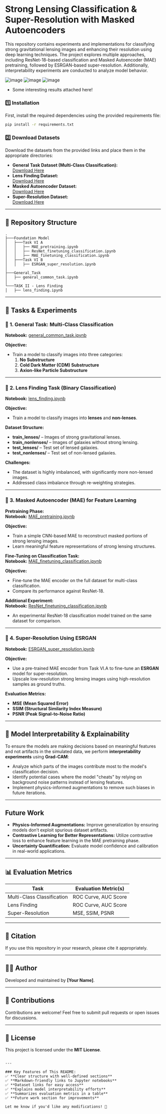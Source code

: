 # Strong Lensing Classification & Super-Resolution with Masked Autoencoders  

This repository contains experiments and implementations for classifying strong gravitational lensing images and enhancing their resolution using deep learning techniques. The project explores multiple approaches, including ResNet-18-based classification and Masked Autoencoder (MAE) pretraining, followed by ESRGAN-based super-resolution. Additionally, interpretability experiments are conducted to analyze model behavior.

![image](https://github.com/user-attachments/assets/efe2e73b-9755-4ff1-8e24-ff777d7ff5dc)
![image](https://github.com/user-attachments/assets/7d65af60-46a8-4977-b5ac-97de2ac45667)
![image](https://github.com/user-attachments/assets/5fcfb040-fe6f-4cc2-9611-7efde923f1b4)

- Some interesting results attached here!

### 1️⃣ Installation  

First, install the required dependencies using the provided requirements file:  

```bash
pip install -r requirements.txt
```

### 2️⃣ Download Datasets  

Download the datasets from the provided links and place them in the appropriate directories:  

- **General Task Dataset (Multi-Class Classification):**  
  [Download Here](https://drive.google.com/file/d/1doUhVoq1-c9pamZVLpvjW1YRDMkKO1Q5/view?usp=drive_link)  
- **Lens Finding Dataset:**  
  [Download Here](https://drive.google.com/file/d/1doUhVoq1-c9pamZVLpvjW1YRDMkKO1Q5/view?usp=drive_link)  
- **Masked Autoencoder Dataset:**  
  [Download Here](https://drive.google.com/file/d/1znqUeFzYz-DeAE3dYXD17qoMPK82Whji/view?usp=sharing)  
- **Super-Resolution Dataset:**  
  [Download Here](https://drive.google.com/file/d/1uJmDZw649XS-r-dYs9WD-OPwF_TIroVw/view?usp=sharing)  

---

## 📂 Repository Structure  

```
.
├───Foundation Model
│   ├───Task VI A
│   │   ├── MAE_pretraining.ipynb
│   │   ├── ResNet_finetuning_classification.ipynb
│   │   ├── MAE_finetuning_classification.ipynb
│   ├───Task VI B
│   │   ├── ESRGAN_super_resolution.ipynb
│
├───General_Task
│   ├── general_common_task.ipynb
│
└───TASK II - Lens Finding
│   ├── lens_finding.ipynb
```

---

## 🧪 Tasks & Experiments  

### 🔹 **1. General Task: Multi-Class Classification**  
**Notebook:** [general_common_task.ipynb](General_Task/general_common_task.ipynb)  

**Objective:**  
- Train a model to classify images into three categories:  
  1. **No Substructure**  
  2. **Cold Dark Matter (CDM) Substructure**  
  3. **Axion-like Particle Substructure**  

---

### 🔹 **2. Lens Finding Task (Binary Classification)**  
**Notebook:** [lens_finding.ipynb](TASK%20II%20-%20Lens%20Finding/lens_finding.ipynb)  

**Objective:**  
- Train a model to classify images into **lenses** and **non-lenses**.  

**Dataset Structure:**  
- **train_lenses/** – Images of strong gravitational lenses.  
- **train_nonlenses/** – Images of galaxies without strong lensing.  
- **test_lenses/** – Test set of lensed galaxies.  
- **test_nonlenses/** – Test set of non-lensed galaxies.  

**Challenges:**  
- The dataset is highly imbalanced, with significantly more non-lensed images.  
- Addressed class imbalance through re-weighting strategies.  

---

### 🔹 **3. Masked Autoencoder (MAE) for Feature Learning**  

**Pretraining Phase:**  
**Notebook:** [MAE_pretraining.ipynb](Foundation%20Model/Task%20VI%20A/MAE_pretraining.ipynb)  

**Objective:**  
- Train a simple CNN-based MAE to reconstruct masked portions of strong lensing images.  
- Learn meaningful feature representations of strong lensing structures.  

**Fine-Tuning on Classification Task:**  
**Notebook:** [MAE_finetuning_classification.ipynb](Foundation%20Model/Task%20VI%20A/MAE_finetuning_classification.ipynb)  

**Objective:**  
- Fine-tune the MAE encoder on the full dataset for multi-class classification.  
- Compare its performance against ResNet-18.  

**Additional Experiment:**  
**Notebook:** [ResNet_finetuning_classification.ipynb](Foundation%20Model/Task%20VI%20A/ResNet_finetuning_classification.ipynb)  

- An experimental ResNet-18 classification model trained on the same dataset for comparison.  

---

### 🔹 **4. Super-Resolution Using ESRGAN**  
**Notebook:** [ESRGAN_super_resolution.ipynb](Foundation%20Model/Task%20VI%20B/ESRGAN_super_resolution.ipynb)  

**Objective:**  
- Use a pre-trained MAE encoder from Task VI.A to fine-tune an **ESRGAN** model for super-resolution.  
- Upscale low-resolution strong lensing images using high-resolution samples as ground truths.  

**Evaluation Metrics:**  
- **MSE (Mean Squared Error)**  
- **SSIM (Structural Similarity Index Measure)**  
- **PSNR (Peak Signal-to-Noise Ratio)**  

---

## 🧐 Model Interpretability & Explainability  

To ensure the models are making decisions based on meaningful features and not artifacts in the simulated data, we perform **interpretability experiments** using **Grad-CAM**:  

- Analyze which parts of the images contribute most to the model's classification decision.  
- Identify potential cases where the model "cheats" by relying on background noise patterns instead of lensing features.  
- Implement physics-informed augmentations to remove such biases in future iterations. 

---

## Future Work  

- **Physics-Informed Augmentations:** Improve generalization by ensuring models don’t exploit spurious dataset artifacts.  
- **Contrastive Learning for Better Representations:** Utilize contrastive loss to enhance feature learning in the MAE pretraining phase.  
- **Uncertainty Quantification:** Evaluate model confidence and calibration in real-world applications.  

---

## 📊 Evaluation Metrics  

| Task                | Evaluation Metric(s) |
|--------------------|--------------------|
| Multi-Class Classification | ROC Curve, AUC Score |
| Lens Finding | ROC Curve, AUC Score |
| Super-Resolution | MSE, SSIM, PSNR |

---

## 📌 Citation  

If you use this repository in your research, please cite it appropriately.  

---

## 👨‍💻 Author  

Developed and maintained by **[Your Name]**.  

---

## 🤝 Contributions  

Contributions are welcome! Feel free to submit pull requests or open issues for discussions.  

---

## 📝 License  

This project is licensed under the **MIT License**.
```

---

### Key Features of This README:
✅ **Clear structure with well-defined sections**  
✅ **Markdown-friendly links to Jupyter notebooks**  
✅ **Dataset links for easy access**  
✅ **Explains model interpretability efforts**  
✅ **Summarizes evaluation metrics in a table**  
✅ **Future work section for improvements**  

Let me know if you'd like any modifications! 🚀
